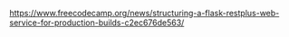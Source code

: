https://www.freecodecamp.org/news/structuring-a-flask-restplus-web-service-for-production-builds-c2ec676de563/
